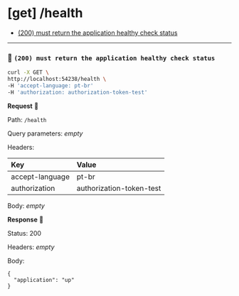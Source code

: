 # [get] /health

* [(200) must return the application healthy check status](#f8aae7dace)

---

### :chicken: `(200) must return the application healthy check status` <a name="f8aae7dace"></a>

```sh
curl -X GET \
http://localhost:54238/health \
-H 'accept-language: pt-br'
-H 'authorization: authorization-token-test'
```

**Request** :egg:

Path: `/health`

Query parameters: _empty_

Headers: 

| Key | Value |
| :--- | :--- |
| accept-language | pt-br |
| authorization | authorization-token-test |

Body: _empty_

**Response** :hatching_chick:

Status: 200

Headers: _empty_

Body: 

```
{
  "application": "up"
}
```
